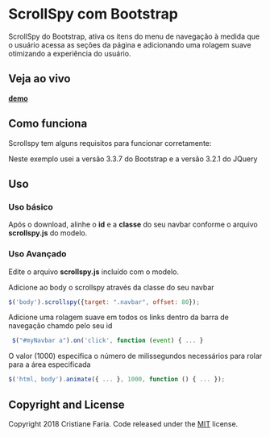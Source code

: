# ScrollSpy com Bootstrap

ScrollSpy do Bootstrap, ativa os itens do menu de navegação à medida que o usuário acessa as seções da página e adicionando uma rolagem suave otimizando a experiência do usuário.

## Veja ao vivo

**[demo](http://cristianefaria.com/demo-bootstrap-scrollspy/)**

## Como funciona

Scrollspy tem alguns requisitos para funcionar corretamente:

Neste exemplo usei a versão 3.3.7 do Bootstrap e a versão 3.2.1 do JQuery


## Uso


### Uso básico

Após o download, alinhe o **id** e a **classe** do seu navbar conforme o arquivo **scrollspy.js** do modelo.

### Uso Avançado

Edite o arquivo **scrollspy.js** incluído com o modelo.

Adicione ao body o scrollspy através da classe do seu navbar
```javascript
$('body').scrollspy({target: ".navbar", offset: 80});
```

Adicione uma rolagem suave em todos os links dentro da barra de navegação chamdo pelo seu id
```javascript
 $("#myNavbar a").on('click', function (event) { ... }
 ```

O valor (1000) especifica o número de milissegundos necessários para rolar para a área especificada
```javascript
$('html, body').animate({ ... }, 1000, function () { ... });
 ```


## Copyright and License

Copyright 2018 Cristiane Faria. Code released under the [MIT](https://github.com/cristiianefaria/scrollspy-com-bootstrap/blob/master/LICENSE) license.
